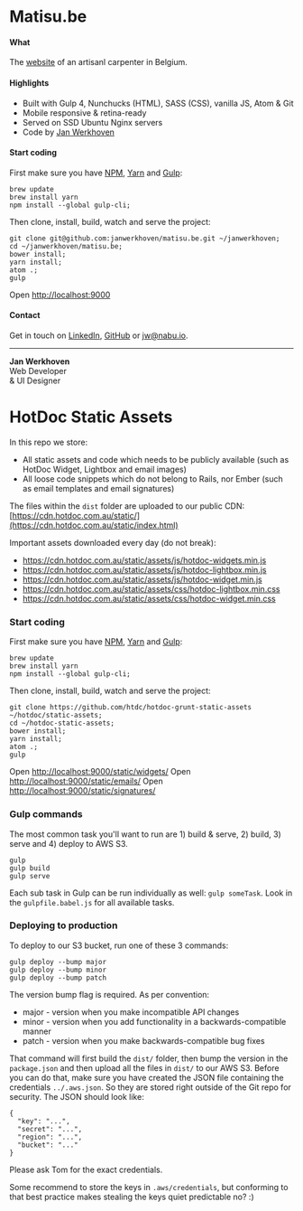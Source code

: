 # Matisu.be

#### What
The [website](http://www.matisu.be/) of an artisanl carpenter in Belgium.

#### Highlights
* Built with Gulp 4, Nunchucks (HTML), SASS (CSS), vanilla JS, Atom & Git
* Mobile responsive & retina-ready
* Served on SSD Ubuntu Nginx servers
* Code by [Jan Werkhoven](https://github.com/janwerkhoven)

#### Start coding
First make sure you have [NPM](https://nodejs.org/en/download/), [Yarn](https://yarnpkg.com/en/) and [Gulp](http://gulpjs.com/):
```
brew update
brew install yarn
npm install --global gulp-cli;
```
Then clone, install, build, watch and serve the project:
```
git clone git@github.com:janwerkhoven/matisu.be.git ~/janwerkhoven;
cd ~/janwerkhoven/matisu.be;
bower install;
yarn install;
atom .;
gulp
```
Open [http://localhost:9000](http://localhost:9000)

#### Contact
Get in touch on [LinkedIn](https://au.linkedin.com/pub/jan-werkhoven/10/64/b30), [GitHub](https://github.com/janwerkhoven) or <a href="mailto:jw@nabu.io" target="_blank">jw@nabu.io</a>.

--------------

**Jan Werkhoven**  
Web Developer  
& UI Designer






# HotDoc Static Assets

In this repo we store:
* All static assets and code which needs to be publicly available (such as HotDoc Widget, Lightbox and email images)
* All loose code snippets which do not belong to Rails, nor Ember (such as email templates and email signatures)

The files within the `dist` folder are uploaded to our public CDN: [https://cdn.hotdoc.com.au/static/](https://cdn.hotdoc.com.au/static/index.html)

Important assets downloaded every day (do not break):
* https://cdn.hotdoc.com.au/static/assets/js/hotdoc-widgets.min.js
* https://cdn.hotdoc.com.au/static/assets/js/hotdoc-lightbox.min.js
* https://cdn.hotdoc.com.au/static/assets/js/hotdoc-widget.min.js
* https://cdn.hotdoc.com.au/static/assets/css/hotdoc-lightbox.min.css
* https://cdn.hotdoc.com.au/static/assets/css/hotdoc-widget.min.css

### Start coding

First make sure you have [NPM](https://nodejs.org/en/download/), [Yarn](https://yarnpkg.com/en/) and [Gulp](http://gulpjs.com/):
```
brew update
brew install yarn
npm install --global gulp-cli;
```
Then clone, install, build, watch and serve the project:
```
git clone https://github.com/htdc/hotdoc-grunt-static-assets ~/hotdoc/static-assets;
cd ~/hotdoc-static-assets;
bower install;
yarn install;
atom .;
gulp
```
Open [http://localhost:9000/static/widgets/](http://localhost:9000/static/widgets/)
Open [http://localhost:9000/static/emails/](http://localhost:9000/static/signatures/)
Open [http://localhost:9000/static/signatures/](http://localhost:9000/static/signatures/)

### Gulp commands

The most common task you'll want to run are 1) build & serve, 2) build, 3) serve and 4) deploy to AWS S3.
```
gulp
gulp build
gulp serve
```
Each sub task in Gulp can be run individually as well: `gulp someTask`. Look in the `gulpfile.babel.js` for all available tasks.

### Deploying to production

To deploy to our S3 bucket, run one of these 3 commands:

```
gulp deploy --bump major
gulp deploy --bump minor
gulp deploy --bump patch
```

The version bump flag is required. As per convention:
* major - version when you make incompatible API changes
* minor - version when you add functionality in a backwards-compatible manner
* patch - version when you make backwards-compatible bug fixes

That command will first build the `dist/` folder, then bump the version in the `package.json` and then upload all the files in `dist/` to our AWS S3. Before you can do that, make sure you have created the JSON file containing the credentials `../.aws.json`. So they are stored right outside of the Git repo for security. The JSON should look like:
```
{
  "key": "...",
  "secret": "...",
  "region": "...",
  "bucket": "..."
}
```
Please ask Tom for the exact credentials.

Some recommend to store the keys in `.aws/credentials`, but conforming to that best practice makes stealing the keys quiet predictable no? :)
